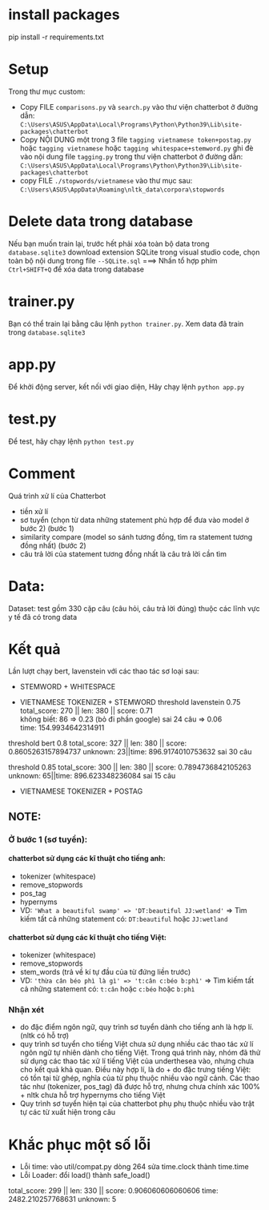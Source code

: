 # install packages
pip install -r requirements.txt
# Setup
Trong thư mục custom:  
- Copy FILE `comparisons.py` và `search.py` vào thư viện chatterbot ở đường dẫn:  
`C:\Users\ASUS\AppData\Local\Programs\Python\Python39\Lib\site-packages\chatterbot`
- Copy NỘI DUNG một trong 3 file `tagging vietnamese token+postag.py` hoặc `tagging vietnamese` hoặc `tagging whitespace+stemword.py` ghi đè vào nội dung file `tagging.py` trong thư viện chatterbot ở đường dẫn:  
`C:\Users\ASUS\AppData\Local\Programs\Python\Python39\Lib\site-packages\chatterbot`
- copy FILE `./stopwords/vietnamese` vào thư mục sau:  
`C:\Users\ASUS\AppData\Roaming\nltk_data\corpora\stopwords`
# Delete data trong database
Nếu bạn muốn train lại, trước hết phải xóa toàn bộ data trong `database.sqlite3`
download extension SQLite trong visual studio code, chọn toàn bộ nội dung trong file `--SQLite.sql` ===> Nhấn tổ hợp phím `Ctrl+SHIFT+Q` để xóa data trong database

# trainer.py
Bạn có thể train lại bằng câu lệnh `python trainer.py`. Xem data đã train trong `database.sqlite3`
# app.py
Để khởi động server, kết nối với giao diện, Hãy chạy lệnh `python app.py`

# test.py
Để test, hãy chạy lệnh `python test.py`

# Comment
Quá trình xử lí của Chatterbot

- tiền xử lí
- sơ tuyển (chọn từ data những statement phù hợp để đưa vào model ở bước 2) (bước 1)
- similarity compare (model so sánh tương đồng, tìm ra statement tương đồng nhất) (bước 2)
- câu trả lời của statement tương đồng nhất là câu trả lời cần tìm


# Data:
Dataset: test gồm 330 cặp câu (câu hỏi, câu trả lời đúng) thuộc các lĩnh vực y tế đã có trong data


# Kết quả
Lần lượt chạy bert, lavenstein với các thao tác sơ loại sau:
 
- STEMWORD + WHITESPACE

- VIETNAMESE TOKENIZER + STEMWORD
threshold lavenstein 0.75  
total_score: 270 || len: 380 || score: 0.71  
không biết: 86 => 0.23 (bỏ đi phần google)
sai 24 câu => 0.06  
time: 154.9934642314911  

threshold bert 0.8
total_score: 327 || len: 380 || score: 0.8605263157894737 
unknown: 23||time: 896.9174010753632
sai 30 câu

threshold 0.85
total_score: 300 || len: 380 || score: 0.7894736842105263 
unknown: 65||time: 896.623348236084
sai 15 câu
- VIETNAMESE TOKENIZER + POSTAG  



## NOTE: 
### Ở bước 1 (sơ tuyển):
#### chatterbot sử dụng các kĩ thuật cho tiếng anh: 
- tokenizer (whitespace)
- remove_stopwords 
- pos_tag
- hypernyms
- VD: `'What a beautiful swamp' => 'DT:beautiful JJ:wetland'`
=> Tìm kiếm tất cả những statement có: `DT:beautiful` hoặc `JJ:wetland`
#### chatterbot sử dụng các kĩ thuật cho tiếng Việt:
- tokenizer (whitespace)
- remove_stopwords
- stem_words (trả về kí tự đầu của từ đứng liền trước)
- VD: `'thừa cân béo phì là gì' => 't:cân c:béo b:phì'`
=> Tìm kiếm tất cả những statement có: `t:cân` hoặc `c:béo` hoặc `b:phì`
### Nhận xét
- do đặc điểm ngôn ngữ, quy trình sơ tuyển dành cho tiếng anh là hợp lí. (nltk có hỗ trợ)
- quy trình sơ tuyển cho tiếng Việt chưa sử dụng nhiều các thao tác xử lí ngôn ngữ tự nhiên dành cho tiếng Việt. Trong quá trình này, nhóm đã thử sử dụng các thao tác xử lí tiếng Việt của underthesea vào, nhưng chưa cho kết quả khả quan. Điều này hợp lí, là do  + do đặc trưng tiếng Việt: có tồn tại từ ghép, nghĩa của từ phụ thuộc nhiều vào ngữ cảnh. Các thao tác như (tokenizer, pos_tag) đã được hỗ trợ, nhưng chưa chính xác 100%  + nltk chưa hỗ trợ hypernyms cho tiếng Việt
- Quy trình sơ tuyển hiện tại của chatterbot phụ phụ thuộc nhiều vào trật tự các từ xuất hiện trong câu


# Khắc phục một số lỗi
- Lỗi time:
vào util/compat.py dòng 264 sửa time.clock thành time.time
- Lỗi Loader:
đổi load() thành safe_load()




total_score: 299 || len: 330 || score: 0.906060606060606 
time: 2482.210257768631
unknown: 5
